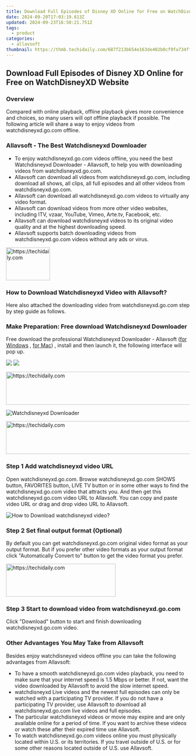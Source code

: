 ```yaml
---
title: Download Full Episodes of Disney XD Online for Free on WatchDisneyXD Website
date: 2024-09-20T17:03:19.613Z
updated: 2024-09-23T16:50:21.751Z
tags:
  - product
categories:
  - allavsoft
thumbnail: https://thmb.techidaily.com/687f213b654e163de402b0cf9fa734fffc6a53510e8570c91f8abf2c08a2bd20.jpg
---
```


## Download Full Episodes of Disney XD Online for Free on WatchDisneyXD Website

### Overview

Compared with online playback, offline playback gives more convenience and choices, so many users will opt offline playback if possible. The following article will share a way to enjoy videos from watchdisneyxd.go.com offline.

### Allavsoft - The Best Watchdisneyxd Downloader

* To enjoy watchdisneyxd.go.com videos offline, you need the best Watchdisneyxd Downloader - Allavsoft, to help you with downloading videos from watchdisneyxd.go.com.
* Allavsoft can download all videos from watchdisneyxd.go.com, including download all shows, all clips, all full episodes and all other videos from watchdisneyxd.go.com.
* Allavsoft can download all watchdisneyxd.go.com videos to virtually any video format.
* Allavsoft can download videos from more other video websites, including ITV, vzaar, YouTube, Vimeo, Arte.tv, Facebook, etc.
* Allavsoft can download watchdisneyxd videos to its original video quality and at the highest downloading speed.
* Allavsoft supports batch downloading videos from watchdisneyxd.go.com videos without any ads or virus.

<!-- affiliate ads begin -->
<a href="https://25home.pxf.io/c/5597632/2148636/16836" target="_top" id="2148636">
  <img src="//a.impactradius-go.com/display-ad/16836-2148636" border="0" alt="https://techidaily.com" width="120" height="90"/>
</a>
<img height="0" width="0" src="https://25home.pxf.io/i/5597632/2148636/16836" style="position:absolute;visibility:hidden;" border="0" />
<!-- affiliate ads end -->

### How to Download Watchdisneyxd Video with Allavsoft?

Here also attached the downloading video from watchdisneyxd.go.com step by step guide as follows.

### Make Preparation: Free download Watchdisneyxd Downloader

Free download the professional Watchdisneyxd Downloader - Allavsoft ([for Windows](https://tools.techidaily.com/allavsoft/products/) , [for Mac](https://tools.techidaily.com/allavsoft/products/)) , install and then launch it, the following interface will pop up.

[![](https://www.allavsoft.com/how-to/../images/how-to/free-download-win.jpg)](https://tools.techidaily.com/allavsoft/products/) [![](https://www.allavsoft.com/how-to/../images/how-to/free-download-mac.jpg)](https://tools.techidaily.com/allavsoft/products/)

<!-- affiliate ads begin -->
<a href="https://unicoeye.pxf.io/c/5597632/2134495/18498" target="_top" id="2134495">
  <img src="//a.impactradius-go.com/display-ad/18498-2134495" border="0" alt="https://techidaily.com" width="728" height="90"/>
</a>
<img height="0" width="0" src="https://unicoeye.pxf.io/i/5597632/2134495/18498" style="position:absolute;visibility:hidden;" border="0" />
<!-- affiliate ads end -->

![Watchdisneyxd Downloader](https://www.allavsoft.com/how-to/../images/allavsoft/screen-shot-600.jpg)

<!-- affiliate ads begin -->
<a href="https://appsumo.8odi.net/c/5597632/2052060/7443" target="_top" id="2052060">
  <img src="//a.impactradius-go.com/display-ad/7443-2052060" border="0" alt="https://techidaily.com" width="728" height="90"/>
</a>
<img height="0" width="0" src="https://appsumo.8odi.net/i/5597632/2052060/7443" style="position:absolute;visibility:hidden;" border="0" />
<!-- affiliate ads end -->

### Step 1 Add watchdisneyxd video URL

Open watchdisneyxd.go.com. Browse watchdisneyxd.go.com SHOWS button, FAVORITES button, LIVE TV button or in some other ways to find the watchdisneyxd.go.com video that attracts you. And then get this watchdisneyxd.go.com video URL to Allavsoft. You can copy and paste video URL or drag and drop video URL to Allavsoft.

![How to Download watchdisneyxd video?](https://www.allavsoft.com/how-to/../images/how-to/download-rtmp-video/download-rtmp-video.jpg)

### Step 2 Set final output format (Optional)

By default you can get watchdisneyxd.go.com original video format as your output format. But if you prefer other video formats as your output format click "Automatically Convert to" button to get the video format you prefer.

<!-- affiliate ads begin -->
<a href="https://aligracehair.sjv.io/c/5597632/1896505/19272" target="_top" id="1896505">
  <img src="//a.impactradius-go.com/display-ad/19272-1896505" border="0" alt="https://techidaily.com" width="300" height="90"/>
</a>
<img height="0" width="0" src="https://aligracehair.sjv.io/i/5597632/1896505/19272" style="position:absolute;visibility:hidden;" border="0" />
<!-- affiliate ads end -->

### Step 3 Start to download video from watchdisneyxd.go.com

Click "Download" button to start and finish downloading watchdisneyxd.go.com video.

### Other Advantages You May Take from Allavsoft

Besides enjoy watchdisneyxd videos offline you can take the following advantages from Allavsoft:

* To have a smooth watchdisneyxd.go.com video playback, you need to make sure that your internet speed is 1.5 Mbps or better. If not, want the video downloaded by Allavsoft to avoid the slow internet speed.
* watchdisneyxd Live videos and the newest full episodes can only be watched with a participating TV provider. If you do not have a participating TV provider, use Allavsoft to download all watchdisneyxd.go.com live videos and full episodes.
* The particular watchdisneyxd videos or movie may expire and are only available online for a period of time. If you want to archive these videos or watch these after their expired time use Allavsoft.
* To watch watchdisneyxd.go.com videos online you must physically located within U.S. or its territories. If you travel outside of U.S. or for some other reasons located outside of U.S. use Allavsoft.

<ins class="adsbygoogle"
     style="display:block"
     data-ad-format="autorelaxed"
     data-ad-client="ca-pub-7571918770474297"
     data-ad-slot="1223367746"></ins>

<ins class="adsbygoogle"
     style="display:block"
     data-ad-client="ca-pub-7571918770474297"
     data-ad-slot="8358498916"
     data-ad-format="auto"
     data-full-width-responsive="true"></ins>



